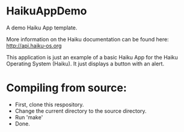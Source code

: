 HaikuAppDemo
============

A demo Haiku App template.
 
More information on the Haiku documentation can be found here: http://api.haiku-os.org  

This application is just an example of a basic Haiku App for the Haiku Operating System (Haiku). It just displays a button with an alert.


Compiling from source:
======================

* First, clone this respository.
* Change the current directory to the source directory.
* Run 'make'
* Done.

